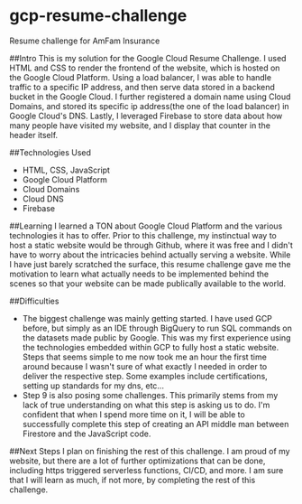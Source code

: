 # gcp-resume-challenge
Resume challenge for AmFam Insurance

##Intro
This is my solution for the Google Cloud Resume Challenge. I used HTML and CSS to render the frontend of the website, which is hosted on the Google Cloud Platform. Using a load balancer, I was able to handle traffic to a specific IP address, and then serve data stored in a backend bucket in the Google Cloud. I further registered a domain name using Cloud Domains, and stored its specific ip address(the one of the load balancer) in Google Cloud's DNS. Lastly, I leveraged Firebase to store data about how many people have visited my website, and I display that counter in the header itself.

##Technologies Used
- HTML, CSS, JavaScript
- Google Cloud Platform
- Cloud Domains
- Cloud DNS
- Firebase

##Learning
I learned a TON about Google Cloud Platform and the various technologies it has to offer. Prior to this challenge, my instinctual way to host a static website would be through Github, where it was free and I didn't have to worry about the intricacies behind actually serving a website. While I have just barely scratched the surface, this resume challenge gave me the motivation to learn what actually needs to be implemented behind the scenes so that your website can be made publically available to the world.

##Difficulties
- The biggest challenge was mainly getting started. I have used GCP before, but simply as an IDE through BigQuery to run SQL commands on the datasets made public by Google. This was my first experience using the technologies embedded within GCP to fully host a static website. Steps that seems simple to me now took me an hour the first time around because I wasn't sure of what exactly I needed in order to deliver the respective step. Some examples include certifications, setting up standards for my dns, etc...
- Step 9 is also posing some challenges. This primarily stems from my lack of true understanding on what this step is asking us to do. I'm confident that when I spend more time on it, I will be able to successfully complete this step of creating an API middle man between Firestore and the JavaScript code.

##Next Steps
I plan on finishing the rest of this challenge. I am proud of my website, but there are a lot of further optimizations that can be done, including https triggered serverless functions, CI/CD, and more. I am sure that I will learn as much, if not more, by completing the rest of this challenge.
